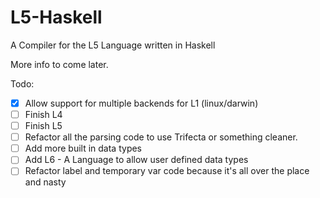 L5-Haskell
==========

A Compiler for the L5 Language written in Haskell

More info to come later.

Todo:

 - [x] Allow support for multiple backends for L1 (linux/darwin)
 - [ ] Finish L4
 - [ ] Finish L5
 - [ ] Refactor all the parsing code to use Trifecta or something cleaner.
 - [ ] Add more built in data types
 - [ ] Add L6 - A Language to allow user defined data types
 - [ ] Refactor label and temporary var code because it's all over the place and nasty
